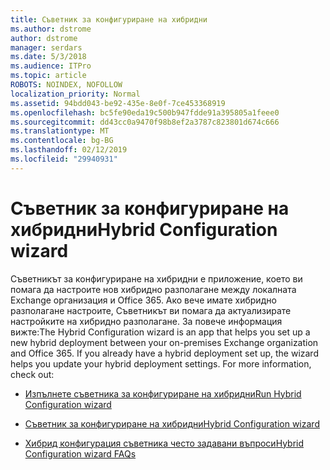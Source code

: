 ```yaml
---
title: Съветник за конфигуриране на хибридни
ms.author: dstrome
author: dstrome
manager: serdars
ms.date: 5/3/2018
ms.audience: ITPro
ms.topic: article
ROBOTS: NOINDEX, NOFOLLOW
localization_priority: Normal
ms.assetid: 94bdd043-be92-435e-8e0f-7ce453368919
ms.openlocfilehash: bc5fe90eda19c500b947fdde91a395805a1feee0
ms.sourcegitcommit: dd43cc0a9470f98b8ef2a3787c823801d674c666
ms.translationtype: MT
ms.contentlocale: bg-BG
ms.lasthandoff: 02/12/2019
ms.locfileid: "29940931"
---
```

# <a name="hybrid-configuration-wizard"></a><span data-ttu-id="612b8-102">Съветник за конфигуриране на хибридни</span><span class="sxs-lookup"><span data-stu-id="612b8-102">Hybrid Configuration wizard</span></span>

<span data-ttu-id="612b8-p101">Съветникът за конфигуриране на хибридни е приложение, което ви помага да настроите нов хибридно разполагане между локалната Exchange организация и Office 365. Ако вече имате хибридно разполагане настроите, Съветникът ви помага да актуализирате настройките на хибридно разполагане. За повече информация вижте:</span><span class="sxs-lookup"><span data-stu-id="612b8-p101">The Hybrid Configuration wizard is an app that helps you set up a new hybrid deployment between your on-premises Exchange organization and Office 365. If you already have a hybrid deployment set up, the wizard helps you update your hybrid deployment settings. For more information, check out:</span></span>
  
- [<span data-ttu-id="612b8-106">Изпълнете съветника за конфигуриране на хибридни</span><span class="sxs-lookup"><span data-stu-id="612b8-106">Run Hybrid Configuration wizard</span></span>](https://technet.microsoft.com/library/mt595788%28v=exchg.150%29.aspx)
    
- [<span data-ttu-id="612b8-107">Съветник за конфигуриране на хибридни</span><span class="sxs-lookup"><span data-stu-id="612b8-107">Hybrid Configuration wizard</span></span>](https://technet.microsoft.com/library/hh529921%28v=exchg.150%29.aspx)
    
- [<span data-ttu-id="612b8-108">Хибрид конфигурация съветника често задавани въпроси</span><span class="sxs-lookup"><span data-stu-id="612b8-108">Hybrid Configuration wizard FAQs</span></span>](https://technet.microsoft.com/library/mt488940%28v=exchg.150%29.aspx)
    

